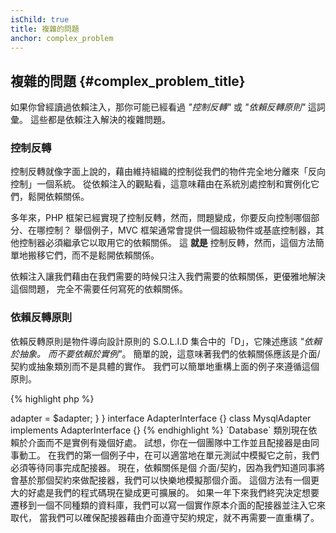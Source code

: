 ```yaml
---
isChild: true
title: 複雜的問題
anchor: complex_problem
---
```


## 複雜的問題 {#complex_problem_title}

如果你曾經讀過依賴注入，那你可能已經看過 *"控制反轉"* 或 *"依賴反轉原則"* 這詞彙。
這些都是依賴注入解決的複雜問題。

### 控制反轉

控制反轉就像字面上說的，藉由維持組織的控制從我們的物件完全地分離來「反向控制」一個系統。
從依賴注入的觀點看，這意味藉由在系統別處控制和實例化它們，鬆開依賴關係。

多年來，PHP 框架已經實現了控制反轉，然而，問題變成，你要反向控制哪個部分、在哪控制？ 舉個例子，MVC 框架通常會提供一個超級物件或基底控制器，其他控制器必須繼承它以取用它的依賴關係。 這 **就是** 控制反轉，然而，這個方法簡單地搬移它們，而不是鬆開依賴關係。

依賴注入讓我們藉由在我們需要的時候只注入我們需要的依賴關係，更優雅地解決這個問題，
完全不需要任何寫死的依賴關係。

### 依賴反轉原則

依賴反轉原則是物件導向設計原則的 S.O.L.I.D 集合中的「D」，它陳述應該
*"依賴於抽象。 而不要依賴於實例"*。 簡單的說，這意味著我們的依賴關係應該是介面/契約或抽象類別而不是具體的實作。 我們可以簡單地重構上面的例子來遵循這個原則。

{% highlight php %}
<?php
namespace Database;

class Database
{
    protected $adapter;

    public function __construct(AdapterInterface $adapter)
    {
        $this->adapter = $adapter;
    }
}

interface AdapterInterface {}

class MysqlAdapter implements AdapterInterface {}
{% endhighlight %}

`Database` 類別現在依賴於介面而不是實例有幾個好處。

試想，你在一個團隊中工作並且配接器是由同事動工。 在我們的第一個例子中，在可以適當地在單元測試中模擬它之前，我們必須等待同事完成配接器。 現在，依賴關係是個
介面/契約，因為我們知道同事將會基於那個契約來做配接器，我們可以快樂地模擬那個介面。

這個方法有一個更大的好處是我們的程式碼現在變成更可擴展的。 如果一年下來我們終究決定想要遷移到一個不同種類的資料庫，我們可以寫一個實作原本介面的配接器並注入它來取代，
當我們可以確保配接器藉由介面遵守契約規定，就不再需要一直重構了。
